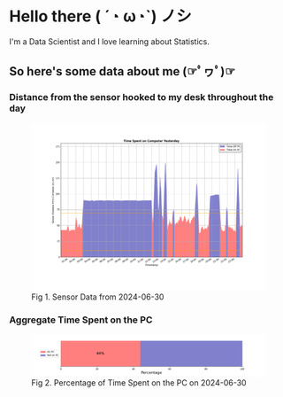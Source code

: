 
# Hello there ( ´◔ ω◔`) ノシ

I'm a Data Scientist and I love learning about Statistics.

## So here's some data about me (☞ﾟヮﾟ)☞


### Distance from the sensor hooked to my desk throughout the day
<figure>
  <picture>
    <source media="(prefers-color-scheme: dark)" srcset="Pi/readme/graphs/lineplot/dark-plot-2024-06-30.png">
    <source media="(prefers-color-scheme: light)" srcset="Pi/readme/graphs/lineplot/light-plot-2024-06-30.png">
    <img alt="Shows a black logo in light color mode and a white one in dark color mode." src="Pi/readme/graphs/lineplot/light-plot-2024-06-30.png">
  </picture>
  <figcaption>Fig 1. Sensor Data from 2024-06-30</figcaption>
</figure>



### Aggregate Time Spent on the PC
<figure>
  <picture>
    <source media="(prefers-color-scheme: dark)" srcset="Pi/readme/graphs/barplot/dark-plot-2024-06-30.png">
    <source media="(prefers-color-scheme: light)" srcset="Pi/readme/graphs/barplot/light-plot-2024-06-30.png">
    <img alt="Shows a black logo in light color mode and a white one in dark color mode." src="Pi/readme/graphs/barplot/light-plot-2024-06-30.png">
  </picture>
  <figcaption>Fig 2. Percentage of Time Spent on the PC on 2024-06-30</figcaption>
</figure>
